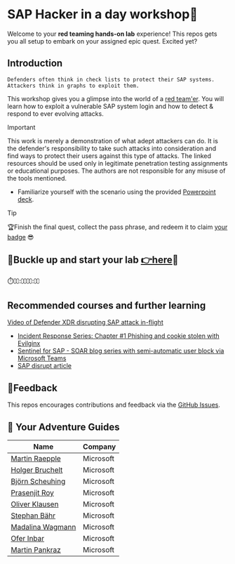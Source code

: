 # SAP Hacker in a day workshop👾

Welcome to your **red teaming hands-on lab** experience! This repos gets you all setup to embark on your assigned epic quest. Excited yet?

## Introduction

```text
Defenders often think in check lists to protect their SAP systems. Attackers think in graphs to exploit them. 
```

This workshop gives you a glimpse into the world of a [red team'er](https://en.wikipedia.org/wiki/Red_team). You will learn how to exploit a vulnerable SAP system login and how to detect & respond to ever evolving attacks.

> [!IMPORTANT]
> This work is merely a demonstration of what adept attackers can do. It is the defender's responsibility to take such attacks into consideration and find ways to protect their users against this type of attacks. The linked resources should be used only in legitimate penetration testing assignments or educational purposes. The authors are not responsible for any misuse of the tools mentioned.

* Familiarize yourself with the scenario using the provided [Powerpoint deck](misc/welcome.pptx).

> [!TIP]
>🏆Finish the final quest, collect the pass phrase, and redeem it to claim [your badge](https://webhostingforconverter.z16.web.core.windows.net/claim-reward.html) 😎

## 📌Buckle up and start your lab [**👉here**](student/README.md)📌

⏱️⩇⩇:⩇⩇⩇⩇:⩇⩇

## Recommended courses and further learning

[Video of Defender XDR disrupting SAP attack in-flight](https://www.youtube.com/live/9sZshNf3kcE?feature=shared&t=554)

* [Incident Response Series: Chapter #1 Phishing and cookie stolen with Evilginx](https://www.youtube.com/watch?v=D4trW5YM9PM)
* [Sentinel for SAP - SOAR blog series with semi-automatic user block via Microsoft Teams](https://community.sap.com/t5/enterprise-resource-planning-blogs-by-members/from-zero-to-hero-security-coverage-with-microsoft-sentinel-for-your/ba-p/13561790)
* [SAP disrupt article](https://learn.microsoft.com/azure/sentinel/sap/deployment-attack-disrupt)

## 📢Feedback

This repos encourages contributions and feedback via the [GitHub Issues](https://github.com/MartinPankraz/sap-hacker-in-a-day/issues/new/choose).

## 🚸 Your Adventure Guides

| Name             | Company  |
| ---------------- | -------- |
| [Martin Raepple](https://www.linkedin.com/in/martinraepple/)   | Microsoft |
| [Holger Bruchelt](https://www.linkedin.com/in/holger-bruchelt/)  | Microsoft |
| [Björn Scheuhing](https://www.linkedin.com/in/bjornscheuhing/)  | Microsoft |
| [Prasenjit Roy](https://www.linkedin.com/in/prasenjit-roy-75836927/)  | Microsoft |
| [Oliver Klausen](https://www.linkedin.com/in/oliver-klausen/)  | Microsoft |
| [Stephan Bähr](https://www.linkedin.com/in/stephan-baehr/)  | Microsoft |
| [Madalina Wagmann](https://www.linkedin.com/in/madalina-wagmann-sap-azure-specialist-pm/)  | Microsoft |
| [Ofer Inbar](https://www.linkedin.com/in/ofer-inbar/)  | Microsoft |
| [Martin Pankraz](https://www.linkedin.com/in/martin-pankraz/)   | Microsoft |
